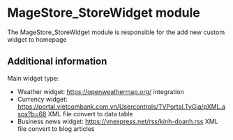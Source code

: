 # MageStore_StoreWidget module

The MageStore_StoreWidget module is responsible for the add new custom widget to homepage

## Additional information

Main widget type:
- Weather widget: https://openweathermap.org/ integration
- Currency widget: https://portal.vietcombank.com.vn/Usercontrols/TVPortal.TyGia/pXML.aspx?b=68 XML file convert to data table
- Business news widget: https://vnexpress.net/rss/kinh-doanh.rss XML file convert to blog articles
